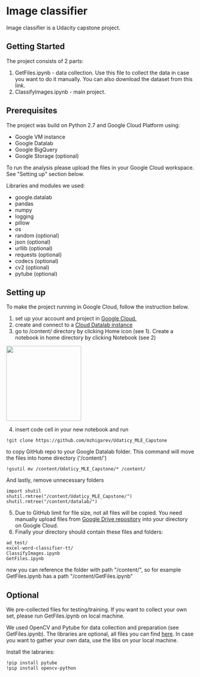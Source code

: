 # Image classifier
Image classifier is a Udacity capstone project.


## Getting Started

The project consists of 2 parts:
1) GetFiles.ipynb - data collection. Use this file to collect the data in case you want to do it manually. You can also download the dataset from this link. 
2) ClassifyImages.ipynb - main project. 



## Prerequisites

The project was build on Python 2.7 and Google Cloud Platform using:
- Google VM instance
- Google Datalab
- Google BigQuery
- Google Storage (optional)

To run the analysis please upload the files in your Google Cloud workspace. See "Setting up" section below. 

Libraries and modules we used:
- google.datalab
- pandas
- numpy
- logging
- pillow
- os
- random (optional)
- json (optional)
- urllib (optional)
- requests (optional)
- codecs (optional)
- cv2 (optional)
- pytube (optional)



## Setting up

To make the project running in Google Cloud, follow the instruction below.
1) set up your account and project in [Google Cloud.](https://cloud.google.com/)
2) create and connect to a [Cloud Datalab instance](https://cloud.google.com/datalab/docs/quickstarts#create_and_connect_to_a_cloud_datalab_instance)
3) go to /content/ directory by clicking Home icon (see 1). Create a notebook in home directory by clicking Notebook (see 2) 

<a><img src="http://image.prntscr.com/image/5ff4430c4e7b4bf7bedbb942c5d92a1c.png" height="200"></a>

4) insert code cell in your new notebook and run
```
!git clone https://github.com/mzhigarev/Udaticy_MLE_Capstone
```
to copy GitHub repo to your Google Datalab folder. This command will move the files into home directory ('/content/')

```
!gsutil mv /content/Udaticy_MLE_Capstone/* /content/
```
And lastly, remove unnecessary folders
```
import shutil
shutil.rmtree("/content/Udaticy_MLE_Capstone/")
shutil.rmtree("/content/datalab/")
```
5) Due to GitHub limit for file size, not all files will be copied. You need manually upload files from [Google Drive repository](https://drive.google.com/drive/folders/0B_MIut4tVCU4cFh0Z19hWmJWMDA?usp=sharing) into your directory on Google Cloud.
6) Finally your directory should contain these files and folders: 
```
ad_test/
excel-word-classifier-tt/
ClassifyImages.ipynb
GetFiles.ipynb
```
now you can reference the folder with path "/content/", so for example GetFiles.ipynb has a path "/content/GetFiles.ipynb"



## Optional
We pre-collected files for testing/training. If you want to collect your own set, please run GetFiles.ipynb on local machine. 


We used OpenCV and Pytube for data collection and preparation (see GetFiles.ipynb). The libraries are optional, all files you can find [here](https://github.com/mzhigarev/Udaticy_MLE_Capstone/excel-word-classifier-tt/). In case you want to gather your own data, use the libs on your local machine. 

Install the labraries:
```
!pip install pytube
!pip install opencv-python
```

